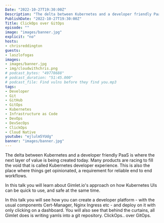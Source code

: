 ```yaml
---
Date: "2022-10-27T19:30:00Z"
Description: "The delta between Kubernetes and a developer friendly PaaS is where the next layer of value is being created today. Many products are racing to fill the void that is called Kubernetes developer experience. This is also the place where things get opinionated, a requirement for reliable end to end workflows. In this talk you will learn about Gimlet.io's approach on how Kubernetes UIs can be quick to use, and safe at the same time. In this talk you will see how you can create a developer platform - with the usual components Cert-Manager, Nginx Ingress etc - and deploy on it with only clicking on a dashboard. You will also see that behind the curtains, all Gimlet does is writing yamls into a git repository. ClickOps.. over GitOps."
PublishDate: "2022-10-27T19:30:00Z"
Title: ClickOps over GitOps
episode: ""
image: "images/banner.jpg"
explicit: "no"
hosts:
- chrisreddington
guests:
- laszlofogas
images:
- images/banner.jpg
- img/cloudwithchris.png
# podcast_bytes: "49778688"
# podcast_duration: "51:45.000"
# podcast_file: Find vulns before they find you.mp3
tags:
- Developer
- Git
- GitHub
- GitOps
- Kubernetes
- Infrastructure as Code
- DevOps
- DevSecOps
- ClickOps
- Cloud Native
youtube: "ejlulm5YUdg"
banner: "images/banner.jpg"
---
```

The delta between Kubernetes and a developer friendly PaaS is where the next layer of value is being created today. Many products are racing to fill the void that is called Kubernetes developer experience. This is also the place where things get opinionated, a requirement for reliable end to end workflows.

In this talk you will learn about Gimlet.io's approach on how Kubernetes UIs can be quick to use, and safe at the same time.

In this talk you will see how you can create a developer platform - with the usual components Cert-Manager, Nginx Ingress etc - and deploy on it with only clicking on a dashboard. You will also see that behind the curtains, all Gimlet does is writing yamls into a git repository. ClickOps.. over GitOps.